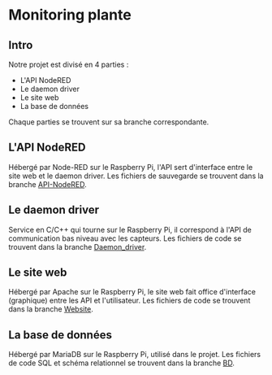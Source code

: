 # Monitoring plante


## Intro

Notre projet est divisé en 4 parties :

- L'API NodeRED
- Le daemon driver
- Le site web
- La base de données

Chaque parties se trouvent sur sa branche correspondante.

## L'API NodeRED

Hébergé par Node-RED sur le Raspberry Pi, l'API sert d'interface entre le site web et le daemon driver.
Les fichiers de sauvegarde se trouvent dans la branche [API-NodeRED](https://iutbg-gitlab.iutbourg.univ-lyon1.fr/2023-2024-sae-but2/monitoring-plante/-/tree/API-NodeRED).

## Le daemon driver

Service en C/C++ qui tourne sur le Raspberry Pi, il correspond à l'API de communication bas niveau avec les capteurs.
Les fichiers de code se trouvent dans la branche [Daemon_driver](https://iutbg-gitlab.iutbourg.univ-lyon1.fr/2023-2024-sae-but2/monitoring-plante/-/tree/Daemon_driver).

## Le site web

Hébergé par Apache sur le Raspberry Pi, le site web fait office d'interface (graphique) entre les API et l'utilisateur.
Les fichiers de code se trouvent dans la branche [Website](https://iutbg-gitlab.iutbourg.univ-lyon1.fr/2023-2024-sae-but2/monitoring-plante/-/tree/Website).

## La base de données

Hébergé par MariaDB sur le Raspberry Pi, utilisé dans le projet.
Les fichiers de code SQL et schéma relationnel se trouvent dans la branche [BD](https://iutbg-gitlab.iutbourg.univ-lyon1.fr/2023-2024-sae-but2/monitoring-plante/-/tree/BD).